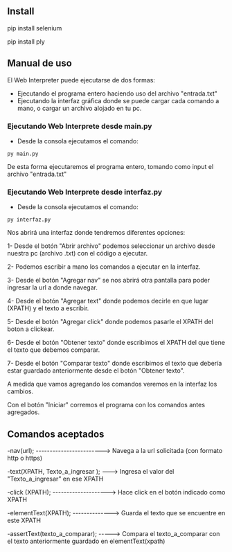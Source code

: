 ## Install

pip install selenium

pip install ply

## Manual de uso

El Web Interpreter puede ejecutarse de dos formas:

- Ejecutando el programa entero haciendo uso del archivo "entrada.txt"
- Ejecutando la interfaz gráfica donde se puede cargar cada comando a mano, o cargar un archivo alojado en tu pc.

### Ejecutando Web Interprete desde main.py

- Desde la consola ejecutamos el comando:
~~~
py main.py
~~~

De esta forma ejecutaremos el programa entero, tomando como input el archivo "entrada.txt" 

### Ejecutando Web Interprete desde interfaz.py

- Desde la consola ejecutamos el comando:
~~~
py interfaz.py
~~~

Nos abrirá una interfaz donde tendremos diferentes opciones:

1- Desde el botón "Abrir archivo" podemos seleccionar un archivo desde nuestra pc (archivo .txt) con el código a ejecutar.

2- Podemos escribir a mano los comandos a ejecutar en la interfaz.

3- Desde el botón "Agregar nav" se nos abrirá otra pantalla para poder ingresar la url a donde navegar.

4- Desde el botón "Agregar text" donde podemos decirle en que lugar (XPATH) y el texto a escribir.

5- Desde el botón "Agregar click" donde podemos pasarle el XPATH del boton a clickear.

6- Desde el botón "Obtener texto" donde escribimos el XPATH del que tiene el texto que debemos comparar.

7- Desde el botón "Comparar texto" donde escribimos el texto que debería estar guardado anteriormente desde el botón "Obtener texto". 

A medida que vamos agregando los comandos veremos en la interfaz los cambios.

Con el botón "Iniciar" corremos el programa con los comandos antes agregados.


## Comandos aceptados

-nav(url);  ------------------------> Navega a la url solicitada (con formato http o https)

-text(XPATH, Texto_a_ingresar ); ---> Ingresa el valor del "Texto_a_ingresar" en ese XPATH

-click (XPATH); --------------------> Hace click en el botón indicado como XPATH

-elementText(XPATH);  --------------> Guarda el texto que se encuentre en este XPATH

-assertText(texto_a_comparar); -----> Compara el texto_a_comparar con el texto anteriormente guardado en elementText(xpath)
